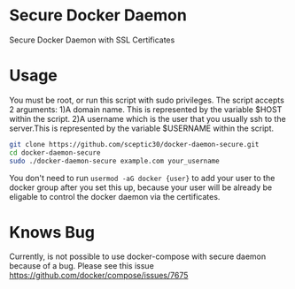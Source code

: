 # Secure Docker Daemon
Secure Docker Daemon with SSL Certificates
# Usage
You must be root, or run this script with sudo privileges.
The script accepts 2 arguments:
1)A domain name. This is represented by the variable $HOST within the script.
2)A username which is the user that you usually ssh to the server.This is represented by the variable $USERNAME within the script.

```bash
git clone https://github.com/sceptic30/docker-daemon-secure.git
cd docker-daemon-secure
sudo ./docker-daemon-secure example.com your_username
```
You don't need to run ```usermod -aG docker {user}``` to add your user to the docker group after you set this up, because your user will be already be eligable to control the docker daemon via the certificates.

# Knows Bug
Currently, is not possible to use docker-compose with secure daemon because of a bug.
Please see this issue https://github.com/docker/compose/issues/7675
